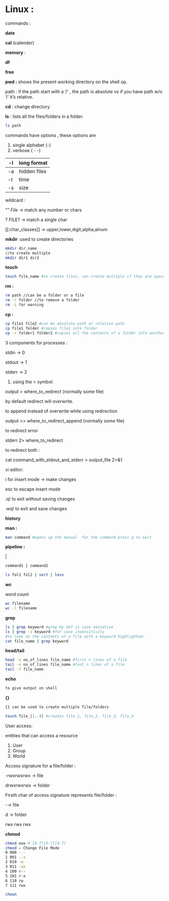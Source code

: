 # Linux :

commands :

**date**

**cal** (calender)

**memory** : 

**df**

**free**

**pwd :** shows the present working directory on the shell op.

path : if the path start with a ‘/’ , the path is absolute vs if you have path w/o ‘/’ it’s relative.

**cd** : change directory

**ls** : lists all the files/folders in a folder.

```bash
ls path 
```

commands have options , these options are 

1. single alphabet (-)
2. verbose ( - -)

| -l | long format |
| --- | --- |
| -a | hidden files |
| -t | time |
| -s | size |

wildcard : 

“*” File* → match any number or chars 

? FILE? → match a single char

[[:char_classes]] → upper,lower,digit,alpha,alnum

************mkdir************  :used to create directories

```bash
mkdir dir_name
//to create multiple
mkdir dir1 dir2
```

************touch************ 

```bash
touch file_name #to create files, can create multiple if they are space seperated
```

**********rm :********** 

```bash
rm path //can be a folder or a file
rm -r folder //to remove a folder
rm -i for warning
```

********cp :********

```bash
cp file1 file2 #can be absolute path or relative path
cp file1 folder #copies file1 into folder
cp -r folder1 folder2 #copies all the contents of a folder into another

```

3 components for processes :

stdin → 0

stdout → 1

stderr → 2

1. using the > symbol.

output > where_to_redirect (normally some file)

by default redirect will overwrite.

to append instead of overwrite while using redirection 

output >> where_to_redirect_append (normally some file)

to redirect error 

stderr 2> where_to_redirect

to redirect both : 

cat command_with_stdout_and_stderr > output_file 2>&1

vi editor:

i for insert mode → make changes

esc to escape insert mode

:q! to exit without saving changes

:wq! to exit and save changes

**history**

**man :**

```bash
man command #opens up the manual  for the command press q to exit
```

**pipeline :** 

|

```bash
command1 | command2

ls fol1 fol2 | sort | less 
```

****wc****

word count

```bash
wc filename
wc -l filename
```

********grep********

```bash
ls | grep keyword #grep by def is case sensative
ls | grep -i keyword #for case insensitivity
#to look at the contents of a file with a keyword highlighted:
cat file_name | grep keyword
```

********************head/tail******************** 

```bash
head -n no_of_lines file_name #first n lines of a file
tail -n no_of_lines file_name #last n lines of a file
tail -f file_name
```

**echo** 

```bash
to give output on shell

```

******{}******

```bash
{} can be used to create multiple file/folders

touch file_{1..4} #creates file_1, file_2, file_3, file_4

```

User access: 

entities that can access a resource

1. User
2. Group 
3. World

Access signature for a file/folder :

-rwxrwxrwx → file

drwxrwxrwx → folder

Firsth char of access signature represents file/folder :

-→ file

d → folder

rwx   rwx  rwx

**chmod** 

```bash
chmod ooo # [0-7][0-7][0-7]
chmod – Change File Mode
0 000 ---
1 001 --x
2 010 -w
3 011 -wx
4 100 r--
5 101 r-x
6 110 rw
7 111 rwx

chown 
```